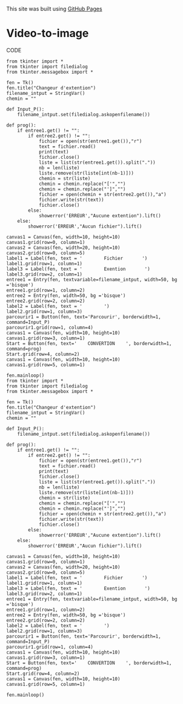 This site was built using [GitHub Pages](https://pages.github.com/)

# Video-to-image

CODE

    from tkinter import *
    from tkinter import filedialog
    from tkinter.messagebox import *

    fen = Tk()
    fen.title("Changeur d'extention")
    filename_intput = StringVar()
    chemin = ""

    def Input_P():
        filename_intput.set(filedialog.askopenfilename())

    def prog():
        if entree1.get() != "":
            if entree2.get() != "":
                fichier = open(str(entree1.get()),"r")
                text = fichier.read()
                print(text)
                fichier.close()
                liste = list(str(entree1.get()).split("."))
                nb = len(liste)
                liste.remove(str(liste[int(nb-1)]))
                chemin = str(liste)
                chemin = chemin.replace("['","")
                chemin = chemin.replace("']","")
                fichier = open(chemin + str(entree2.get()),"a")
                fichier.write(str(text))
                fichier.close()
            else:
                showerror('ERREUR',"Aucune extention").lift()
        else:
            showerror('ERREUR',"Aucun fichier").lift()

    canvas1 = Canvas(fen, width=10, height=10)
    canvas1.grid(row=0, column=1)
    canvas2 = Canvas(fen, width=20, height=10)
    canvas2.grid(row=0, column=5)
    label1 = Label(fen, text = '        Fichier       ')
    label1.grid(row=1, column=1)
    label3 = Label(fen, text = '        Exention       ')
    label3.grid(row=2, column=1)
    entree1 = Entry(fen, textvariable=filename_intput, width=50, bg ='bisque')
    entree1.grid(row=1, column=2)
    entree2 = Entry(fen, width=50, bg ='bisque')
    entree2.grid(row=2, column=2)
    label2 = Label(fen, text = '        ')
    label2.grid(row=1, column=3)
    parcourir1 = Button(fen, text='Parcourir', borderwidth=1, command=Input_P)
    parcourir1.grid(row=1, column=4)
    canvas1 = Canvas(fen, width=10, height=10)
    canvas1.grid(row=3, column=1)
    Start = Button(fen, text='    CONVERTION    ', borderwidth=1, command=prog)
    Start.grid(row=4, column=2)
    canvas1 = Canvas(fen, width=10, height=10)
    canvas1.grid(row=5, column=1)

    fen.mainloop()
    from tkinter import *
    from tkinter import filedialog
    from tkinter.messagebox import *

    fen = Tk()
    fen.title("Changeur d'extention")
    filename_intput = StringVar()
    chemin = ""

    def Input_P():
        filename_intput.set(filedialog.askopenfilename())

    def prog():
        if entree1.get() != "":
            if entree2.get() != "":
                fichier = open(str(entree1.get()),"r")
                text = fichier.read()
                print(text)
                fichier.close()
                liste = list(str(entree1.get()).split("."))
                nb = len(liste)
                liste.remove(str(liste[int(nb-1)]))
                chemin = str(liste)
                chemin = chemin.replace("['","")
                chemin = chemin.replace("']","")
                fichier = open(chemin + str(entree2.get()),"a")
                fichier.write(str(text))
                fichier.close()
            else:
                showerror('ERREUR',"Aucune extention").lift()
        else:
            showerror('ERREUR',"Aucun fichier").lift()

    canvas1 = Canvas(fen, width=10, height=10)
    canvas1.grid(row=0, column=1)
    canvas2 = Canvas(fen, width=20, height=10)
    canvas2.grid(row=0, column=5)
    label1 = Label(fen, text = '        Fichier       ')
    label1.grid(row=1, column=1)
    label3 = Label(fen, text = '        Exention       ')
    label3.grid(row=2, column=1)
    entree1 = Entry(fen, textvariable=filename_intput, width=50, bg ='bisque')
    entree1.grid(row=1, column=2)
    entree2 = Entry(fen, width=50, bg ='bisque')
    entree2.grid(row=2, column=2)
    label2 = Label(fen, text = '        ')
    label2.grid(row=1, column=3)
    parcourir1 = Button(fen, text='Parcourir', borderwidth=1, command=Input_P)
    parcourir1.grid(row=1, column=4)
    canvas1 = Canvas(fen, width=10, height=10)
    canvas1.grid(row=3, column=1)
    Start = Button(fen, text='    CONVERTION    ', borderwidth=1, command=prog)
    Start.grid(row=4, column=2)
    canvas1 = Canvas(fen, width=10, height=10)
    canvas1.grid(row=5, column=1)

    fen.mainloop()
